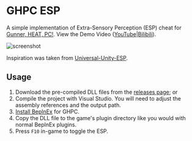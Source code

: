 # GHPC ESP

A simple implementation of Extra-Sensory Perception (ESP) cheat for [Gunner, HEAT, PC!](https://store.steampowered.com/app/1705180/Gunner_HEAT_PC/). View the Demo Video ([YouTube](https://www.youtube.com/watch?v=iteiqA0ckEo)|[Bilibili](https://www.bilibili.com/video/BV12NUZYvEYB/)).

![screenshot](https://github.com/user-attachments/assets/2b900510-b005-4373-81f3-1b55bb961ce2)

Inspiration was taken from [Universal-Unity-ESP](https://github.com/ethanedits/Universal-Unity-ESP).

## Usage

1. Download the pre-compiled DLL files from the [releases page](https://github.com/k4yt3x/GHPCESP/releases/latest); or
2. Compile the project with Visual Studio. You will need to adjust the assembly references and the output path.
3. [Install BepInEx](https://docs.bepinex.dev/articles/user_guide/installation/index.html) for GHPC.
4. Copy the DLL file to the game's plugin directory like you would with normal BepInEx plugins.
5. Press `F10` in-game to toggle the ESP.
